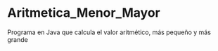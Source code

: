 # Aritmetica_Menor_Mayor
 Programa en Java que calcula el valor aritmético, más pequeño y más grande
